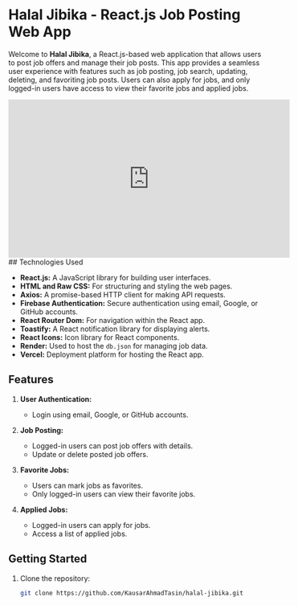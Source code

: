 # Halal Jibika - React.js Job Posting Web App

Welcome to **Halal Jibika**, a React.js-based web application that allows users to post job offers and manage their job posts. This app provides a seamless user experience with features such as job posting, job search, updating, deleting, and favoriting job posts. Users can also apply for jobs, and only logged-in users have access to view their favorite jobs and applied jobs.

<iframe width="560" height="315" src="https://www.youtube.com/embed/Yl8QGIZ5k4M?si=v2kgG3MJmVdQFim5" frameborder="0" allowfullscreen></iframe>
## Technologies Used

- **React.js:** A JavaScript library for building user interfaces.
- **HTML and Raw CSS:** For structuring and styling the web pages.
- **Axios:** A promise-based HTTP client for making API requests.
- **Firebase Authentication:** Secure authentication using email, Google, or GitHub accounts.
- **React Router Dom:** For navigation within the React app.
- **Toastify:** A React notification library for displaying alerts.
- **React Icons:** Icon library for React components.
- **Render:** Used to host the `db.json` for managing job data.
- **Vercel:** Deployment platform for hosting the React app.

## Features

1. **User Authentication:**
    - Login using email, Google, or GitHub accounts.
  
2. **Job Posting:**
    - Logged-in users can post job offers with details.
    - Update or delete posted job offers.


3. **Favorite Jobs:**
    - Users can mark jobs as favorites.
    - Only logged-in users can view their favorite jobs.

4. **Applied Jobs:**
    - Logged-in users can apply for jobs.
    - Access a list of applied jobs.

## Getting Started

1. Clone the repository:

   ```bash
   git clone https://github.com/KausarAhmadTasin/halal-jibika.git

